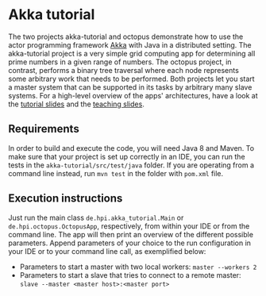 # Akka tutorial

The two projects akka-tutorial and octopus demonstrate how to use the actor programming framework [Akka](https://akka.io/) with Java in a distributed setting. The akka-tutorial project is a very simple grid computing app for determining all prime numbers in a given range of numbers. The octopus project, in contrast, performs a binary tree traversal where each node represents some arbitrary work that needs to be performed. Both projects let you start a master system that can be supported in its tasks by arbitrary many slave systems.
For a high-level overview of the apps' architectures, have a look at the [tutorial slides](https://docs.google.com/presentation/d/1acpitw8X9LoQbbFbua_Vl8zRmRWWAAiuJ4B8tYWx0zg/edit?usp=sharing) and the [teaching slides](https://hpi.de/naumann/teaching/teaching/ws-1819/distributed-data-management-vl-master.html).

## Requirements

In order to build and execute the code, you will need Java 8 and Maven.
To make sure that your project is set up correctly in an IDE, you can run the tests in the `akka-tutorial/src/test/java` folder. If you are operating from a command line instead, run `mvn test` in the folder with `pom.xml` file.

## Execution instructions

Just run the main class `de.hpi.akka_tutorial.Main` or `de.hpi.octopus.OctopusApp`, respectively, from within your IDE or from the command line. The app will then print an overview of the different possible parameters. Append parameters of your choice to the run configuration in your IDE or to your command line call, as exemplified below:
* Parameters to start a master with two local workers: `master --workers 2`
* Parameters to start a slave that tries to connect to a remote master: `slave --master <master host>:<master port>`

